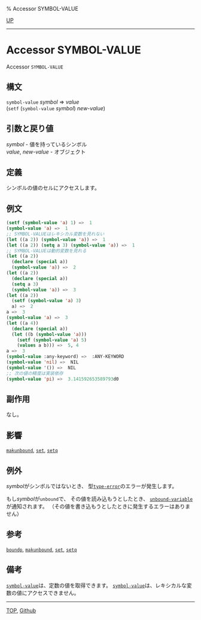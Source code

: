 % Accessor SYMBOL-VALUE

[UP](10.2.html)  

---

# Accessor **SYMBOL-VALUE**


Accessor `SYMBOL-VALUE`


## 構文

`symbol-value` *symbol* => *value*  
(`setf` (`symbol-value` *symbol*) *new-value*)


## 引数と戻り値

*symbol* - 値を持っているシンボル  
*value*, *new-value* - オブジェクト


## 定義

シンボルの値のセルにアクセスします。


## 例文

```lisp
(setf (symbol-value 'a) 1) =>  1
(symbol-value 'a) =>  1
;; SYMBOL-VALUEはレキシカル変数を見れない
(let ((a 2)) (symbol-value 'a)) =>  1
(let ((a 2)) (setq a 3) (symbol-value 'a)) =>  1
;; SYMBOL-VALUEは動的変数を見れる
(let ((a 2)) 
  (declare (special a)) 
  (symbol-value 'a)) =>  2
(let ((a 2)) 
  (declare (special a)) 
  (setq a 3)
  (symbol-value 'a)) =>  3
(let ((a 2))
  (setf (symbol-value 'a) 3)
  a) =>  2
a =>  3
(symbol-value 'a) =>  3
(let ((a 4))
  (declare (special a))
  (let ((b (symbol-value 'a)))
    (setf (symbol-value 'a) 5)
    (values a b))) =>  5, 4
a =>  3
(symbol-value :any-keyword) =>  :ANY-KEYWORD
(symbol-value 'nil) =>  NIL
(symbol-value '()) =>  NIL
;; 次の値の精度は実装依存
(symbol-value 'pi) =>  3.141592653589793d0  
```


## 副作用

なし。


## 影響

[`makunbound`](10.2.makunbound.html),
[`set`](10.2.set.html),
[`setq`](5.3.setq.html)


## 例外

*symbol*がシンボルではないとき、
型[`type-error`](4.4.type-error.html)のエラーが発生します。

もし*symbol*が`unbound`で、
その値を読み込もうとしたとき、
[`unbound-variable`](10.2.unbound-variable.html)が通知されます。
（その値を書き込もうとしたときに発生するエラーはありません）


## 参考

[`boundp`](10.2.boundp.html),
[`makunbound`](10.2.makunbound.html),
[`set`](10.2.set.html),
[`setq`](5.3.setq.html)


## 備考

[`symbol-value`](10.2.symbol-value.html)は、定数の値を取得できます。
[`symbol-value`](10.2.symbol-value.html)は、レキシカルな変数の値にアクセスできません。


---
[TOP](index.html),  [Github](https://github.com/nptcl/npt-japanese)

